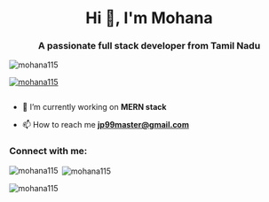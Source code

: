 <h1 align="center">Hi 👋, I'm Mohana</h1>
<h3 align="center">A passionate full stack developer from Tamil Nadu</h3>

<p align="left"> <img src="https://komarev.com/ghpvc/?username=mohana115&label=Profile%20views&color=0e75b6&style=flat" alt="mohana115" /> </p>

<p align="left"> <a href="https://github.com/ryo-ma/github-profile-trophy"><img src="https://github-profile-trophy.vercel.app/?username=mohana115" alt="mohana115" /></a> </p>

<p align="left"> <a href="https://twitter.com/" target="blank"><img src="https://img.shields.io/twitter/follow/?logo=twitter&style=for-the-badge" alt="" /></a> </p>

- 🔭 I’m currently working on **MERN stack**

- 📫 How to reach me **jp99master@gmail.com**

<h3 align="left">Connect with me:</h3>
<p align="left">
</p>

<p><img align="left" src="https://github-readme-stats.vercel.app/api/top-langs?username=mohana115&show_icons=true&locale=en&layout=compact" alt="mohana115" /></p>

<p>&nbsp;<img align="center" src="https://github-readme-stats.vercel.app/api?username=mohana115&show_icons=true&locale=en" alt="mohana115" /></p>

<p><img align="center" src="https://github-readme-streak-stats.herokuapp.com/?user=mohana115&" alt="mohana115" /></p>
